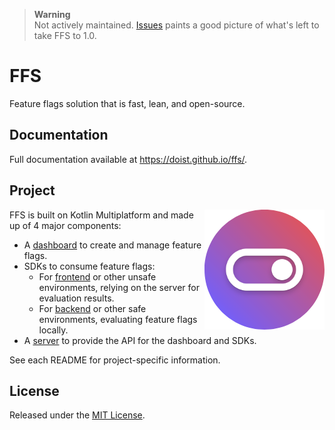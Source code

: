 > **Warning**  
> Not actively maintained. [Issues](/issues) paints a good picture of what's left to take FFS to 1.0.

# FFS

Feature flags solution that is fast, lean, and open-source.

## Documentation

Full documentation available at https://doist.github.io/ffs/.

## Project

<img src="assets/icon-192.png" alt="FFS logo" align="right" width="192" height="192">

FFS is built on Kotlin Multiplatform and made up of 4 major components:

- A [dashboard](ffs-dashboard) to create and manage feature flags.
- SDKs to consume feature flags:
  - For [frontend](ffs-sdk-frontend) or other unsafe environments, relying on the server for evaluation results.
  - For [backend](ffs-sdk-backend) or other safe environments, evaluating feature flags locally.
- A [server](ffs-server) to provide the API for the dashboard and SDKs.

See each README for project-specific information.

## License

Released under the [MIT License](https://opensource.org/licenses/MIT).
